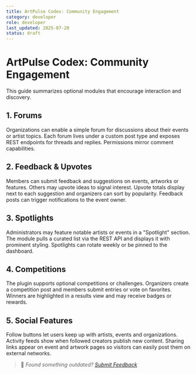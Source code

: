 ```yaml
---
title: ArtPulse Codex: Community Engagement
category: developer
role: developer
last_updated: 2025-07-20
status: draft
---
```

# ArtPulse Codex: Community Engagement

This guide summarizes optional modules that encourage interaction and discovery.

## 1. Forums

Organizations can enable a simple forum for discussions about their events or artist topics. Each forum lives under a custom post type and exposes REST endpoints for threads and replies. Permissions mirror comment capabilities.

## 2. Feedback & Upvotes

Members can submit feedback and suggestions on events, artworks or features. Others may upvote ideas to signal interest. Upvote totals display next to each suggestion and organizers can sort by popularity. Feedback posts can trigger notifications to the event owner.

## 3. Spotlights

Administrators may feature notable artists or events in a "Spotlight" section. The module pulls a curated list via the REST API and displays it with prominent styling. Spotlights can rotate weekly or be pinned to the dashboard.

## 4. Competitions

The plugin supports optional competitions or challenges. Organizers create a competition post and members submit entries or vote on favorites. Winners are highlighted in a results view and may receive badges or rewards.

## 5. Social Features

Follow buttons let users keep up with artists, events and organizations. Activity feeds show when followed creators publish new content. Sharing links appear on event and artwork pages so visitors can easily post them on external networks.

> 💬 *Found something outdated? [Submit Feedback](feedback.md)*
